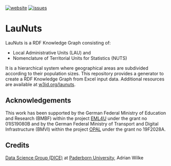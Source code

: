 [![website](https://img.shields.io/badge/Website-w3id.org/launuts-a9d4e8)](https://w3id.org/launuts)
[![issues](https://img.shields.io/badge/Issue%20tracker-GitHub-d1e28a)](https://github.com/adibaba/LauNuts/issues)


# LauNuts

LauNuts is a RDF Knowledge Graph consisting of:

- Local Administrative Units (LAU) and
- Nomenclature of Territorial Units for Statistics (NUTS)

It is a hierarchical system where geographical areas are subdivided according to their population sizes.
This repository provides a generator to create a RDF Knowledge Graph from Excel input data.
Additional resources are available at [w3id.org/launuts](https://w3id.org/launuts).


## Acknowledgements

This work has been supported by the German Federal Ministry of Education and Research (BMBF) within the project [EML4U](https://eml4u.github.io/) under the grant no 01IS19080B and by the German Federal Ministry of Transport and Digital Infrastructure (BMVI) within the project [OPAL](https://arxiv.org/pdf/2105.03161.pdf) under the grant no 19F2028A. 


## Credits

[Data Science Group (DICE)](https://dice-research.org/) at [Paderborn University](https://www.uni-paderborn.de/), Adrian Wilke
